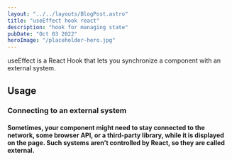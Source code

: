 ```yaml
---
layout: "../../layouts/BlogPost.astro"
title: "useEffect hook react"
description: "hook for managing state"
pubDate: "Oct 03 2022"
heroImage: "/placeholder-hero.jpg"
---
```


useEffect is a React Hook that lets you synchronize a component with an external system.

## Usage

### Connecting to an external system

#### Sometimes, your component might need to stay connected to the network, some browser API, or a third-party library, while it is displayed on the page. Such systems aren’t controlled by React, so they are called external.

